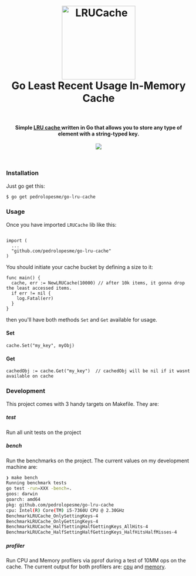 <h1 align="center">
  <br>
  <img src="https://upload.wikimedia.org/wikipedia/commons/thumb/d/df/Go_gopher_app_engine_color.jpg/800px-Go_gopher_app_engine_color.jpg" alt="LRUCache" width="200">
  <br>
  Go Least Recent Usage In-Memory Cache
  <br>
  <br>
</h1>

<h4 align="center"> Simple <a href="https://en.wikipedia.org/wiki/Cache_replacement_policies#Least_recently_used_(LRU)"> LRU cache </a> written in Go that allows you to store any type of element with a string-typed key. </h4>

<p align="center">
  <a href="https://goreportcard.com/report/github.com/pedrolopesme/go-lru-cache"> <img src="https://goreportcard.com/badge/github.com/pedrolopesme/go-lru-cache" /></a>
</p>
<br>
 

### Installation

Just go get this:

```bash
$ go get pedrolopesme/go-lru-cache
```

### Usage

Once you have imported `LRUCache` lib like this:

```golang

import (
  ...
  "github.com/pedrolopesme/go-lru-cache"
)
```

You should initiate your cache bucket by defining a size to it:

```golang
func main() {
  cache, err := NewLRUCache(10000) // after 10k items, it gonna drop the least accessed items.  
  if err != nil {
    log.Fatal(err)
  }
}
```

then you'll have both methods `Set` and `Get` available for usage.

#### Set 
```golang
cache.Set("my_key", myObj)
```

#### Get 
```golang
cachedObj := cache.Get("my_key")  // cachedObj will be nil if it wasnt available on cache
```


### Development

This project comes with 3 handy targets on Makefile. They are:


##### test

Run all unit tests on the project


##### bench

Run the benchmarks on the project. The current values on my development machine are:

```bash
❯ make bench
Running benchmark tests
go test -run=XXX -bench=.
goos: darwin
goarch: amd64
pkg: github.com/pedrolopesme/go-lru-cache
cpu: Intel(R) Core(TM) i5-7360U CPU @ 2.30GHz
BenchmarkLRUCache_OnlySettingKeys-4                                 	 2930050	       403.8 ns/op
BenchmarkLRUCache_OnlyGettingKeys-4                                 	 9111232	       132.6 ns/op
BenchmarkLRUCache_HalfSettingHalfGettingKeys_AllHits-4              	 3460792	       334.7 ns/op
BenchmarkLRUCache_HalfSettingHalfGettingKeys_HalfHitsHalfMisses-4   	 4097424	       292.9 ns/op
```

##### profiler

Run CPU and Memory profilers via pprof during a test of 10MM ops on the cache. The current output for both profilers are: [cpu](docs/cpu-profile.pdf) and [memory](docs/mem-profile.pdf). 


